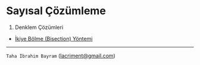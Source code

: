  Sayısal Çözümleme
=================
[](http://i.imgur.com/dxj5cZo.jpg)
1. Denklem Çözümleri
  - [İkiye Bölme (Bisection) Yöntemi](https://github.com/lacriment/sayisal-cozumleme/tree/master/ikiye-yarilama-yontemi)


-------------------
`Taha İbrahim Bayram` ([lacriment@gmail.com](mailto:lacriment@gmail.com))
